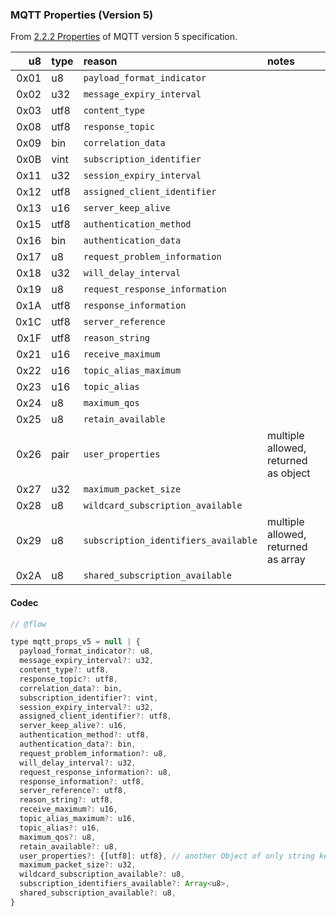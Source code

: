 ### MQTT Properties (Version 5)

From [2.2.2 Properties](https://docs.oasis-open.org/mqtt/mqtt/v5.0/os/mqtt-v5.0-os.html#_Toc3901027) of MQTT version 5 specification.

| u8   | type | reason | notes |
|-----:|:-----|:-------|:------|
| 0x01 | u8   | `payload_format_indicator`
| 0x02 | u32  | `message_expiry_interval`
| 0x03 | utf8 | `content_type`
| 0x08 | utf8 | `response_topic`
| 0x09 | bin  | `correlation_data`
| 0x0B | vint | `subscription_identifier`
| 0x11 | u32  | `session_expiry_interval`
| 0x12 | utf8 | `assigned_client_identifier`
| 0x13 | u16  | `server_keep_alive`
| 0x15 | utf8 | `authentication_method`
| 0x16 | bin  | `authentication_data`
| 0x17 | u8   | `request_problem_information`
| 0x18 | u32  | `will_delay_interval`
| 0x19 | u8   | `request_response_information`
| 0x1A | utf8 | `response_information`
| 0x1C | utf8 | `server_reference`
| 0x1F | utf8 | `reason_string`
| 0x21 | u16  | `receive_maximum`
| 0x22 | u16  | `topic_alias_maximum`
| 0x23 | u16  | `topic_alias`
| 0x24 | u8   | `maximum_qos`
| 0x25 | u8   | `retain_available`
| 0x26 | pair | `user_properties` | multiple allowed, returned as object
| 0x27 | u32  | `maximum_packet_size`
| 0x28 | u8   | `wildcard_subscription_available`
| 0x29 | u8   | `subscription_identifiers_available` | multiple allowed, returned as array
| 0x2A | u8   | `shared_subscription_available`


#### Codec

```javascript
// @flow

type mqtt_props_v5 = null | {
  payload_format_indicator?: u8,
  message_expiry_interval?: u32,
  content_type?: utf8,
  response_topic?: utf8,
  correlation_data?: bin,
  subscription_identifier?: vint,
  session_expiry_interval?: u32,
  assigned_client_identifier?: utf8,
  server_keep_alive?: u16,
  authentication_method?: utf8,
  authentication_data?: bin,
  request_problem_information?: u8,
  will_delay_interval?: u32,
  request_response_information?: u8,
  response_information?: utf8,
  server_reference?: utf8,
  reason_string?: utf8,
  receive_maximum?: u16,
  topic_alias_maximum?: u16,
  topic_alias?: u16,
  maximum_qos?: u8,
  retain_available?: u8,
  user_properties?: {[utf8]: utf8}, // another Object of only string keys and values
  maximum_packet_size?: u32,
  wildcard_subscription_available?: u8,
  subscription_identifiers_available?: Array<u8>,
  shared_subscription_available?: u8,
}
```

